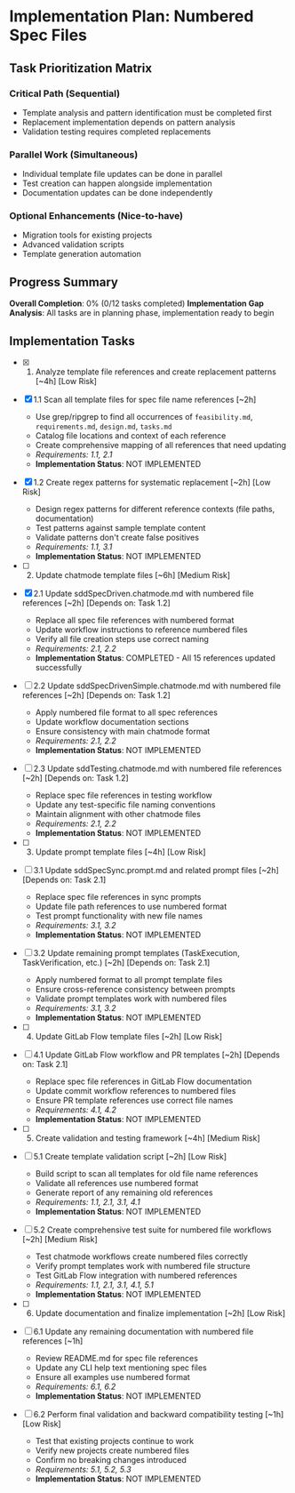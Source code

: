 # Implementation Plan: Numbered Spec Files

## Task Prioritization Matrix

### Critical Path (Sequential)
- Template analysis and pattern identification must be completed first
- Replacement implementation depends on pattern analysis
- Validation testing requires completed replacements

### Parallel Work (Simultaneous)
- Individual template file updates can be done in parallel
- Test creation can happen alongside implementation
- Documentation updates can be done independently

### Optional Enhancements (Nice-to-have)
- Migration tools for existing projects
- Advanced validation scripts
- Template generation automation

## Progress Summary
**Overall Completion**: 0% (0/12 tasks completed)
**Implementation Gap Analysis**: All tasks are in planning phase, implementation ready to begin

## Implementation Tasks

- [x] 1. Analyze template file references and create replacement patterns [~4h] [Low Risk]
- [x] 1.1 Scan all template files for spec file name references [~2h]
  - Use grep/ripgrep to find all occurrences of `feasibility.md`, `requirements.md`, `design.md`, `tasks.md`
  - Catalog file locations and context of each reference
  - Create comprehensive mapping of all references that need updating
  - _Requirements: 1.1, 2.1_
  - **Implementation Status**: NOT IMPLEMENTED

- [x] 1.2 Create regex patterns for systematic replacement [~2h] [Low Risk]
  - Design regex patterns for different reference contexts (file paths, documentation)
  - Test patterns against sample template content
  - Validate patterns don't create false positives
  - _Requirements: 1.1, 3.1_
  - **Implementation Status**: NOT IMPLEMENTED

- [ ] 2. Update chatmode template files [~6h] [Medium Risk]
- [x] 2.1 Update sddSpecDriven.chatmode.md with numbered file references [~2h] [Depends on: Task 1.2]
  - Replace all spec file references with numbered format
  - Update workflow instructions to reference numbered files
  - Verify all file creation steps use correct naming
  - _Requirements: 2.1, 2.2_
  - **Implementation Status**: COMPLETED - All 15 references updated successfully

- [ ] 2.2 Update sddSpecDrivenSimple.chatmode.md with numbered file references [~2h] [Depends on: Task 1.2]
  - Apply numbered file format to all spec references
  - Update workflow documentation sections
  - Ensure consistency with main chatmode format
  - _Requirements: 2.1, 2.2_
  - **Implementation Status**: NOT IMPLEMENTED

- [ ] 2.3 Update sddTesting.chatmode.md with numbered file references [~2h] [Depends on: Task 1.2]
  - Replace spec file references in testing workflow
  - Update any test-specific file naming conventions
  - Maintain alignment with other chatmode files
  - _Requirements: 2.1, 2.2_
  - **Implementation Status**: NOT IMPLEMENTED

- [ ] 3. Update prompt template files [~4h] [Low Risk]
- [ ] 3.1 Update sddSpecSync.prompt.md and related prompt files [~2h] [Depends on: Task 2.1]
  - Replace spec file references in sync prompts
  - Update file path references to use numbered format
  - Test prompt functionality with new file names
  - _Requirements: 3.1, 3.2_
  - **Implementation Status**: NOT IMPLEMENTED

- [ ] 3.2 Update remaining prompt templates (TaskExecution, TaskVerification, etc.) [~2h] [Depends on: Task 2.1]
  - Apply numbered format to all prompt template files
  - Ensure cross-reference consistency between prompts
  - Validate prompt templates work with numbered files
  - _Requirements: 3.1, 3.2_
  - **Implementation Status**: NOT IMPLEMENTED

- [ ] 4. Update GitLab Flow template files [~2h] [Low Risk]
- [ ] 4.1 Update GitLab Flow workflow and PR templates [~2h] [Depends on: Task 2.1]
  - Replace spec file references in GitLab Flow documentation
  - Update commit workflow references to numbered files
  - Ensure PR template references use correct file names
  - _Requirements: 4.1, 4.2_
  - **Implementation Status**: NOT IMPLEMENTED

- [ ] 5. Create validation and testing framework [~4h] [Medium Risk]
- [ ] 5.1 Create template validation script [~2h] [Low Risk]
  - Build script to scan all templates for old file name references
  - Validate all references use numbered format
  - Generate report of any remaining old references
  - _Requirements: 1.1, 2.1, 3.1, 4.1_
  - **Implementation Status**: NOT IMPLEMENTED

- [ ] 5.2 Create comprehensive test suite for numbered file workflows [~2h] [Medium Risk]
  - Test chatmode workflows create numbered files correctly
  - Verify prompt templates work with numbered file structure
  - Test GitLab Flow integration with numbered references
  - _Requirements: 1.1, 2.1, 3.1, 4.1, 5.1_
  - **Implementation Status**: NOT IMPLEMENTED

- [ ] 6. Update documentation and finalize implementation [~2h] [Low Risk]
- [ ] 6.1 Update any remaining documentation with numbered file references [~1h]
  - Review README.md for spec file references
  - Update any CLI help text mentioning spec files
  - Ensure all examples use numbered format
  - _Requirements: 6.1, 6.2_
  - **Implementation Status**: NOT IMPLEMENTED

- [ ] 6.2 Perform final validation and backward compatibility testing [~1h] [Low Risk]
  - Test that existing projects continue to work
  - Verify new projects create numbered files
  - Confirm no breaking changes introduced
  - _Requirements: 5.1, 5.2, 5.3_
  - **Implementation Status**: NOT IMPLEMENTED